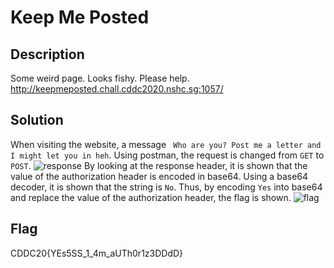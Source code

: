 # Keep Me Posted 

## Description 

Some weird page. Looks fishy. Please help. <br>
http://keepmeposted.chall.cddc2020.nshc.sg:1057/

## Solution 

When visiting the website, a message ``` Who are you? Post me a letter and I might let you in heh```. Using postman, the request is changed from ```GET``` to ```POST```. 
![response]()
By looking at the response header, it is shown that the value of the authorization header is encoded in base64. Using a base64 decoder, it is shown that the string is ```No```. 
Thus, by encoding ```Yes``` into base64 and replace the value of the authorization header, the flag is shown. 
![flag]()


## Flag 

CDDC20{YEs5SS_1_4m_aUTh0r1z3DDdD}
